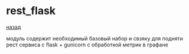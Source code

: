 # rest_flask
[назад](../README.md)

модуль содержит необходимый базовый набор и свзяку для подняти рест сервиса с flask + gunicorn
c обработкой метрик в графане 

